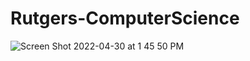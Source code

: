 # Rutgers-ComputerScience

![Screen Shot 2022-04-30 at 1 45 50 PM](https://user-images.githubusercontent.com/55955558/166116558-9ac97035-da71-479f-b45b-d6d994693815.png)
